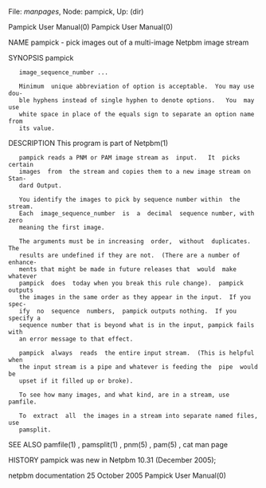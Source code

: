 File: *manpages*,  Node: pampick,  Up: (dir)

Pampick User Manual(0)                                  Pampick User Manual(0)



NAME
       pampick - pick images out of a multi-image Netpbm image stream


SYNOPSIS
       pampick

       image_sequence_number ...

       Minimum  unique abbreviation of option is acceptable.  You may use dou-
       ble hyphens instead of single hyphen to denote options.   You  may  use
       white space in place of the equals sign to separate an option name from
       its value.



DESCRIPTION
       This program is part of Netpbm(1)

       pampick reads a PNM or PAM image stream as  input.   It  picks  certain
       images  from  the stream and copies them to a new image stream on Stan-
       dard Output.

       You identify the images to pick by sequence number within  the  stream.
       Each  image_sequence_number  is  a  decimal  sequence number, with zero
       meaning the first image.

       The arguments must be in increasing  order,  without  duplicates.   The
       results are undefined if they are not.  (There are a number of enhance-
       ments that might be made in future releases that  would  make  whatever
       pampick  does  today when you break this rule change).  pampick outputs
       the images in the same order as they appear in the input.  If you spec-
       ify  no  sequence  numbers,  pampick outputs nothing.  If you specify a
       sequence number that is beyond what is in the input, pampick fails with
       an error message to that effect.

       pampick  always  reads  the entire input stream.  (This is helpful when
       the input stream is a pipe and whatever is feeding the  pipe  would  be
       upset if it filled up or broke).

       To see how many images, and what kind, are in a stream, use pamfile.

       To  extract  all  the images in a stream into separate named files, use
       pamsplit.



SEE ALSO
       pamfile(1) , pamsplit(1) , pnm(5) , pam(5) , cat man page


HISTORY
       pampick was new in Netpbm 10.31 (December 2005);



netpbm documentation            25 October 2005         Pampick User Manual(0)
